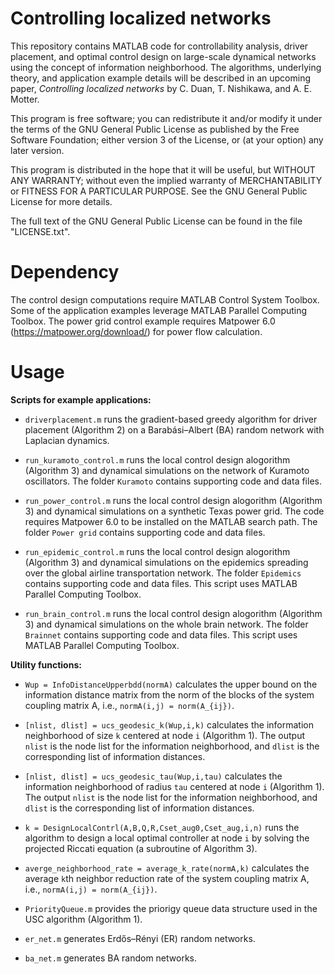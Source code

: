 # Controlling localized networks
This repository contains MATLAB code for controllability analysis, driver placement, and optimal control design on large-scale dynamical networks using the concept of information neighborhood. The algorithms, underlying theory, and application example details will be described in an upcoming paper, <i>Controlling localized networks</i> by C. Duan, T. Nishikawa, and A. E. Motter.

This program is free software; you can redistribute it and/or modify it under the terms of the GNU General Public License as published by the Free Software Foundation; either version 3 of the License, or (at your option) any later version.

This program is distributed in the hope that it will be useful, but WITHOUT ANY WARRANTY; without even the implied warranty of MERCHANTABILITY or FITNESS FOR A PARTICULAR PURPOSE. See the GNU General Public License for more details.


The full text of the GNU General Public License can be found in the file "LICENSE.txt".


# Dependency

The control design computations require MATLAB Control System Toolbox. Some of the application examples leverage MATLAB Parallel Computing Toolbox. 
The power grid control example requires Matpower 6.0 (https://matpower.org/download/) for power flow calculation. 


# Usage

**Scripts for example applications:**

* `driverplacement.m` runs the gradient-based greedy algorithm for driver placement (Algorithm 2) on a Barabási–Albert (BA) random network with Laplacian dynamics.

* `run_kuramoto_control.m` runs the local control design alogorithm (Algorithm 3) and dynamical simulations on the network of Kuramoto oscillators. The folder `Kuramoto` contains supporting code and data files.

* `run_power_control.m` runs the local control design alogorithm (Algorithm 3) and dynamical simulations on a synthetic Texas power grid. The code requires Matpower 6.0 to be installed on the MATLAB search path. The folder `Power grid` contains supporting code and data files.

* `run_epidemic_control.m` runs the local control design alogorithm (Algorithm 3) and dynamical simulations on the epidemics spreading over the global airline transportation network. The folder `Epidemics` contains supporting code and data files. This script uses MATLAB Parallel Computing Toolbox.

* `run_brain_control.m` runs the local control design alogorithm (Algorithm 3) and dynamical simulations on the whole brain network. The folder `Brainnet` contains supporting code and data files. This script uses MATLAB Parallel Computing Toolbox.

**Utility functions:**

* `Wup = InfoDistanceUpperbdd(normA)` calculates the upper bound on the information distance matrix from the norm of the blocks of the system coupling matrix A, i.e., `normA(i,j) = norm(A_{ij})`.

* `[nlist, dlist] = ucs_geodesic_k(Wup,i,k)` calculates the information neighborhood of size `k` centered at node `i` (Algorithm 1). The output `nlist` is the node list for the information neighborhood, and `dlist` is the corresponding list of information distances.

* `[nlist, dlist] = ucs_geodesic_tau(Wup,i,tau)` calculates the information neighborhood of radius `tau` centered at node `i` (Algorithm 1). The output `nlist` is the node list for the information neighborhood, and `dlist` is the corresponding list of information distances.

* `k = DesignLocalContrl(A,B,Q,R,Cset_aug0,Cset_aug,i,n)` runs the algorithm to design a local optimal controller at node `i` by solving the projected Riccati equation (a subroutine of Algorithm 3).

* `averge_neighborhood_rate = average_k_rate(normA,k)` calculates the average `k`th neighbor reduction rate of the system coupling matrix A, i.e., `normA(i,j) = norm(A_{ij})`.

* `PriorityQueue.m` provides the priorigy queue data structure used in the USC algorithm (Algorithm 1).

* `er_net.m` generates Erdős–Rényi (ER) random networks.

* `ba_net.m` generates BA random networks.


